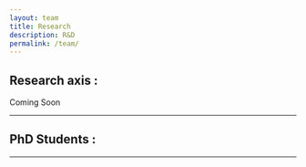 ```yaml
---
layout: team
title: Research
description: R&D
permalink: /team/
---
```


## Research axis :

Coming Soon

---

## PhD Students :

--- 


